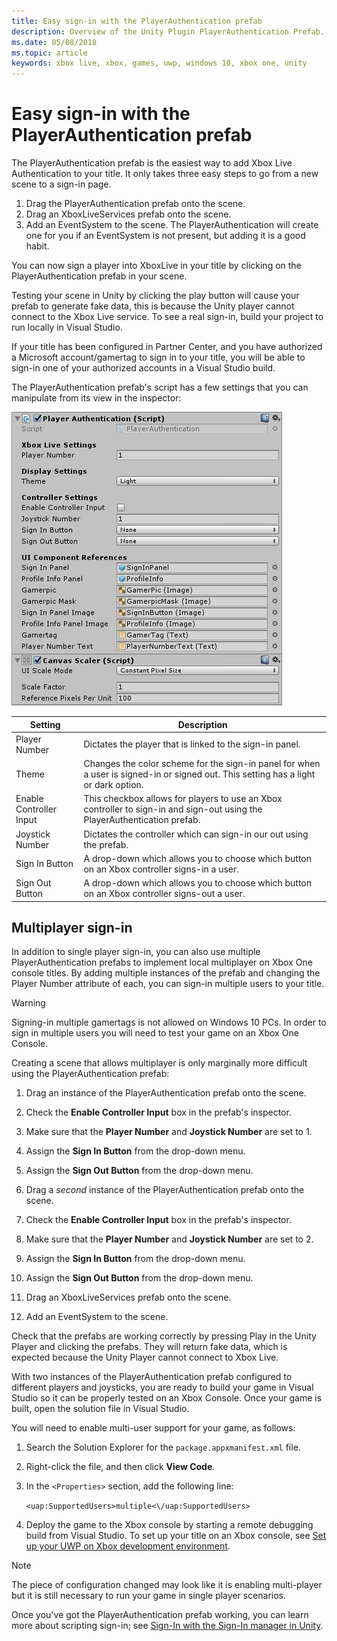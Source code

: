 ```yaml
---
title: Easy sign-in with the PlayerAuthentication prefab
description: Overview of the Unity Plugin PlayerAuthentication Prefab.
ms.date: 05/08/2018
ms.topic: article
keywords: xbox live, xbox, games, uwp, windows 10, xbox one, unity
---
```


# Easy sign-in with the PlayerAuthentication prefab

The PlayerAuthentication prefab is the easiest way to add Xbox Live Authentication to your title.
It only takes three easy steps to go from a new scene to a sign-in page.

1. Drag the PlayerAuthentication prefab onto the scene.
2. Drag an XboxLiveServices prefab onto the scene.
3. Add an EventSystem to the scene. The PlayerAuthentication will create one for you if an EventSystem is not present, but adding it is a good habit.

You can now sign a player into XboxLive in your title by clicking on the PlayerAuthentication prefab in your scene.

Testing your scene in Unity by clicking the play button will cause your prefab to generate fake data, this is because the Unity player cannot connect to the Xbox Live service.
To see a real sign-in, build your project to run locally in Visual Studio.

If your title has been configured in Partner Center, and you have authorized a Microsoft account/gamertag to sign in to your title, you will be able to sign-in one of your authorized accounts in a Visual Studio build.

The PlayerAuthentication prefab's script has a few settings that you can manipulate from its view in the inspector:

![PlayerAuthentication inspector screenshot](playerauthentication-prefab-sign-in_images/playerauthentication_prefab_inspector.JPG)

| Setting | Description |
|---------|-------------|
| Player Number | Dictates the player that is linked to the sign-in panel. |
| Theme | Changes the color scheme for the sign-in panel for when a user is signed-in or signed out. This setting has a light or dark option. |
| Enable Controller Input | This checkbox allows for players to use an Xbox controller to sign-in and sign-out using the PlayerAuthentication prefab. |
| Joystick Number | Dictates the controller which can sign-in our out using the prefab. |
| Sign In Button | A drop-down which allows you to choose which button on an Xbox controller signs-in a user. |
| Sign Out Button | A drop-down which allows you to choose which button on an Xbox controller signs-out a user. |


## Multiplayer sign-in

In addition to single player sign-in, you can also use multiple PlayerAuthentication prefabs to implement local multiplayer on Xbox One console titles.
By adding multiple instances of the prefab and changing the Player Number attribute of each, you can sign-in multiple users to your title.

> [!WARNING]
> Signing-in multiple gamertags is not allowed on Windows 10 PCs. In order to sign in multiple users you will need to test your game on an Xbox One Console.

Creating a scene that allows multiplayer is only marginally more difficult using the PlayerAuthentication prefab:

1. Drag an instance of the PlayerAuthentication prefab onto the scene.

2. Check the **Enable Controller Input** box in the prefab's inspector.

3. Make sure that the **Player Number** and **Joystick Number** are set to 1.

4. Assign the **Sign In Button** from the drop-down menu.

5. Assign the **Sign Out Button** from the drop-down menu.

6. Drag a *second* instance of the PlayerAuthentication prefab onto the scene.

7. Check the **Enable Controller Input** box in the prefab's inspector.

8. Make sure that the **Player Number** and **Joystick Number** are set to 2.

9. Assign the **Sign In Button** from the drop-down menu.

10. Assign the **Sign Out Button** from the drop-down menu.

11. Drag an XboxLiveServices prefab onto the scene.

12. Add an EventSystem to the scene.

Check that the prefabs are working correctly by pressing Play in the Unity Player and clicking the prefabs.
They will return fake data, which is expected because the Unity Player cannot connect to Xbox Live.

With two instances of the PlayerAuthentication prefab configured to different players and joysticks, you are ready to build your game in Visual Studio so it can be properly tested on an Xbox Console.
Once your game is built, open the solution file in Visual Studio.

You will need to enable multi-user support for your game, as follows:

1. Search the Solution Explorer for the `package.appxmanifest.xml` file.

2. Right-click the file, and then click **View Code**.

3. In the `<Properties>` section, add the following line:

    `<uap:SupportedUsers>multiple<\/uap:SupportedUsers>`

4. Deploy the game to the Xbox console by starting a remote debugging build from Visual Studio.
   To set up your title on an Xbox console, see [Set up your UWP on Xbox development environment](https://docs.microsoft.com/windows/uwp/xbox-apps/development-environment-setup).

> [!NOTE]
> The piece of configuration changed may look like it is enabling multi-player but it is still necessary to run your game in single player scenarios.

Once you've got the PlayerAuthentication prefab working, you can learn more about scripting sign-in; see [Sign-In with the Sign-In manager in Unity](sign-in-manager.md).
